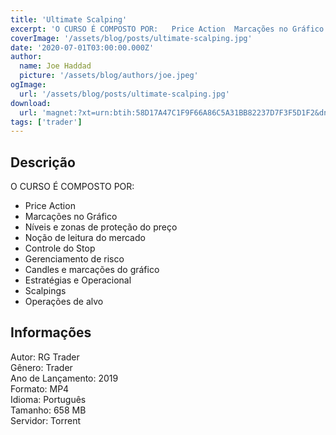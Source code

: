 ```yaml
---
title: 'Ultimate Scalping'
excerpt: 'O CURSO É COMPOSTO POR:   Price Action  Marcações no Gráfico  Níveis e zonas de proteção do preço  Noção de leitura do mercado  Controle do Stop  Gerenciamento de risco  Candles e marcações do gráfico  Estratégias e Operacional'
coverImage: '/assets/blog/posts/ultimate-scalping.jpg'
date: '2020-07-01T03:00:00.000Z'
author:
  name: Joe Haddad
  picture: '/assets/blog/authors/joe.jpeg'
ogImage:
  url: '/assets/blog/posts/ultimate-scalping.jpg'
download:
  url: 'magnet:?xt=urn:btih:58D17A47C1F9F66A86C5A31BB82237D7F3F5D1F2&dn=Curso%20RG%20Trades&tr=udp%3a%2f%2ftracker.openbittorrent.com%3a1337%2fannounce&tr=udp%3a%2f%2ftracker.opentrackr.org%3a1337%2fannounce'
tags: ['trader']
---
```

<h2>Descrição</h2>
<p></p><p>O CURSO É COMPOSTO POR:</p><ul><li>Price Action</li><li>Marcações no Gráfico</li><li>Níveis e zonas de proteção do preço</li><li>Noção de leitura do mercado</li><li>Controle do Stop</li><li>Gerenciamento de risco</li><li>Candles e marcações do gráfico</li><li>Estratégias e Operacional</li><li>Scalpings</li><li>Operações de alvo</li></ul><h2>Informações</h2><p>Autor: RG Trader<br/>Gênero: Trader<br/>Ano de Lançamento: 2019<br/>Formato: MP4<br/>Idioma: Português<br/>Tamanho: 658 MB<br/>Servidor: Torrent</p>